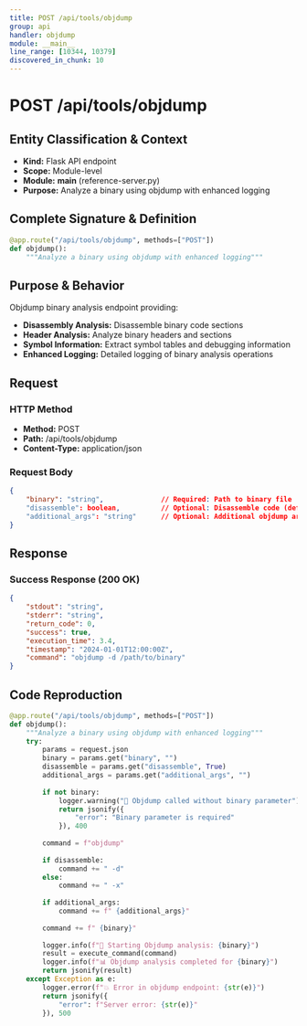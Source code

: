```yaml
---
title: POST /api/tools/objdump
group: api
handler: objdump
module: __main__
line_range: [10344, 10379]
discovered_in_chunk: 10
---
```


# POST /api/tools/objdump

## Entity Classification & Context
- **Kind:** Flask API endpoint
- **Scope:** Module-level
- **Module:** __main__ (reference-server.py)
- **Purpose:** Analyze a binary using objdump with enhanced logging

## Complete Signature & Definition
```python
@app.route("/api/tools/objdump", methods=["POST"])
def objdump():
    """Analyze a binary using objdump with enhanced logging"""
```

## Purpose & Behavior
Objdump binary analysis endpoint providing:
- **Disassembly Analysis:** Disassemble binary code sections
- **Header Analysis:** Analyze binary headers and sections
- **Symbol Information:** Extract symbol tables and debugging information
- **Enhanced Logging:** Detailed logging of binary analysis operations

## Request

### HTTP Method
- **Method:** POST
- **Path:** /api/tools/objdump
- **Content-Type:** application/json

### Request Body
```json
{
    "binary": "string",              // Required: Path to binary file
    "disassemble": boolean,          // Optional: Disassemble code (default: true)
    "additional_args": "string"      // Optional: Additional objdump arguments
}
```

## Response

### Success Response (200 OK)
```json
{
    "stdout": "string",
    "stderr": "string",
    "return_code": 0,
    "success": true,
    "execution_time": 3.4,
    "timestamp": "2024-01-01T12:00:00Z",
    "command": "objdump -d /path/to/binary"
}
```

## Code Reproduction
```python
@app.route("/api/tools/objdump", methods=["POST"])
def objdump():
    """Analyze a binary using objdump with enhanced logging"""
    try:
        params = request.json
        binary = params.get("binary", "")
        disassemble = params.get("disassemble", True)
        additional_args = params.get("additional_args", "")
        
        if not binary:
            logger.warning("🔧 Objdump called without binary parameter")
            return jsonify({
                "error": "Binary parameter is required"
            }), 400
        
        command = f"objdump"
        
        if disassemble:
            command += " -d"
        else:
            command += " -x"
            
        if additional_args:
            command += f" {additional_args}"
            
        command += f" {binary}"
        
        logger.info(f"🔧 Starting Objdump analysis: {binary}")
        result = execute_command(command)
        logger.info(f"📊 Objdump analysis completed for {binary}")
        return jsonify(result)
    except Exception as e:
        logger.error(f"💥 Error in objdump endpoint: {str(e)}")
        return jsonify({
            "error": f"Server error: {str(e)}"
        }), 500
```
